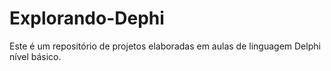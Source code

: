 # Explorando-Dephi
Este é um repositório de projetos elaboradas em aulas de linguagem Delphi nível básico. 
